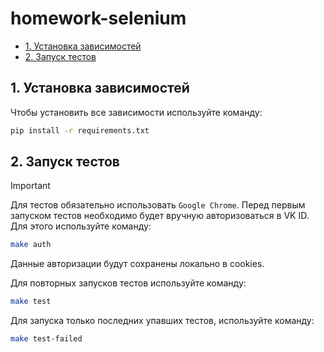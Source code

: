 # homework-selenium <!-- omit from toc -->

- [1. Установка зависимостей](#1-установка-зависимостей)
- [2. Запуск тестов](#2-запуск-тестов)

## 1. Установка зависимостей

Чтобы установить все зависимости используйте команду:

```bash
pip install -r requirements.txt
```

## 2. Запуск тестов

> [!IMPORTANT]  
> Для тестов обязательно использовать `Google Chrome`.
> Перед первым запуском тестов необходимо будет вручную авторизоваться в VK ID. Для этого используйте команду:

```bash
make auth
```

Данные авторизации будут сохранены локально в cookies.

Для повторных запусков тестов используйте команду:

```bash
make test
```

Для запуска только последних упавших тестов, используйте команду:

```bash
make test-failed
```
